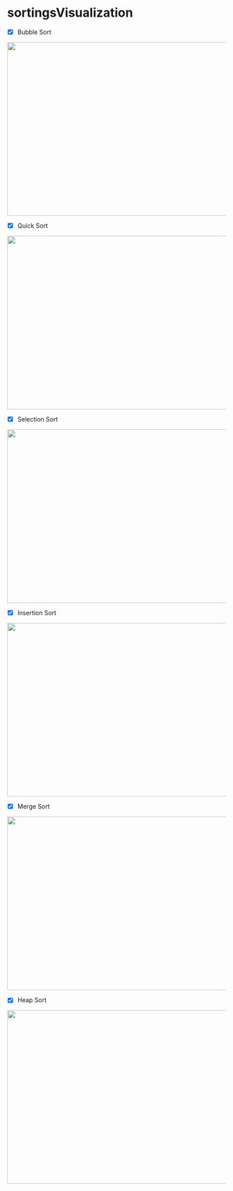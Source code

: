 # sortingsVisualization

- [X] Bubble Sort

<img src="https://user-images.githubusercontent.com/75206974/180293369-21fb5652-4de4-4085-8ec5-663f7c8db70d.gif" width="800" height="400">

- [X] Quick Sort

<img src="https://user-images.githubusercontent.com/75206974/180294439-44cc65b0-494d-4acc-a76a-0f92c5d0c474.gif" width="800" height="400">

- [X] Selection Sort

<img src="https://user-images.githubusercontent.com/75206974/180295115-6460aaf6-231d-425e-bb2b-124853645218.gif" width="800" height="400">

- [X] Insertion Sort

<img src="https://user-images.githubusercontent.com/75206974/180312365-72fa169b-d251-46f9-8262-868d496533fa.gif" width="800" height="400">

- [X] Merge Sort

<img src="https://user-images.githubusercontent.com/75206974/180312801-2e8a8784-ca29-4c8e-9924-6774a48199a2.gif" width="800" height="400">

- [X] Heap Sort

<img src="https://user-images.githubusercontent.com/75206974/180313539-085e8f96-f67d-48c0-9bc3-a2ad2698978b.gif" width="800" height="400">
